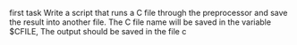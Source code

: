 first task Write a script that runs a C file through the preprocessor and save the result into another file.  The C file name will be saved in the variable $CFILE, The output should be saved in the file c

